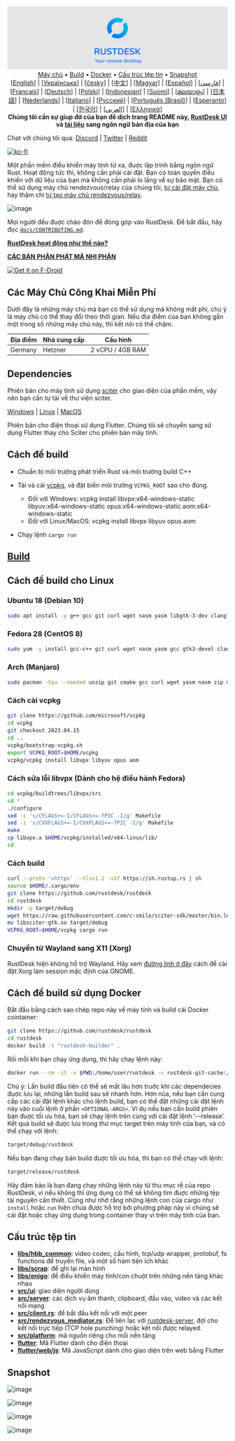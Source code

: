 <p align="center">
  <img src="../res/logo-header.svg" alt="RustDesk - Phần mềm điểu khiển máy tính từ xa dành cho bạn"><br>
  <a href="#free-public-servers">Máy chủ</a> •
  <a href="#raw-steps-to-build">Build</a> •
  <a href="#how-to-build-with-docker">Docker</a> •
  <a href="#file-structure">Cấu trúc tệp tin</a> •
  <a href="#snapshot">Snapshot</a><br>
  [<a href="../README.md">English</a>] | [<a href="README-UA.md">Українська</a>] | [<a href="README-CS.md">česky</a>] | [<a href="README-ZH.md">中文</a>] | [<a href="README-HU.md">Magyar</a>] | [<a href="README-ES.md">Español</a>] | [<a href="README-FA.md">فارسی</a>] | [<a href="README-FR.md">Français</a>] | [<a href="README-DE.md">Deutsch</a>] | [<a href="README-PL.md">Polski</a>] | [<a href="README-ID.md">Indonesian</a>] | [<a href="README-FI.md">Suomi</a>] | [<a href="README-ML.md">മലയാളം</a>] | [<a href="README-JP.md">日本語</a>] | [<a href="README-NL.md">Nederlands</a>] | [<a href="README-IT.md">Italiano</a>] | [<a href="README-RU.md">Русский</a>] | [<a href="README-PTBR.md">Português (Brasil)</a>] | [<a href="README-EO.md">Esperanto</a>] | [<a href="README-KR.md">한국어</a>] | [<a href="README-AR.md">العربي</a>] | [<a href="README-GR.md">Ελληνικά</a>]<br>
  <b>Chúng tôi cần sự gíup đỡ của bạn để dịch trang README này, <a href="https://github.com/rustdesk/rustdesk/tree/master/src/lang">RustDesk UI</a> và <a href="https://github.com/rustdesk/doc.rustdesk.com">tài liệu</a> sang ngôn ngữ bản địa của bạn</b>
</p>

Chat với chúng tôi qua: [Discord](https://discord.gg/nDceKgxnkV) | [Twitter](https://twitter.com/rustdesk) | [Reddit](https://www.reddit.com/r/rustdesk)

[![ko-fi](https://ko-fi.com/img/githubbutton_sm.svg)](https://ko-fi.com/I2I04VU09)

Một phần mềm điểu khiển máy tính từ xa, đuợc lập trình bằng ngôn ngữ Rust. Hoạt động tức thì, không cần phải cài đặt. Bạn có toàn quyền điểu khiển với dữ liệu của bạn mà không cần phải lo lắng về sự bảo mật. Bạn có thể sử dụng máy chủ rendezvous/relay của chúng tôi, [tự cài đặt máy chủ](https://rustdesk.com/server), hay thậm chí [tự tạo máy chủ rendezvous/relay](https://github.com/rustdesk/rustdesk-server-demo).

![image](https://user-images.githubusercontent.com/71636191/171661982-430285f0-2e12-4b1d-9957-4a58e375304d.png)

Mọi người đều đuợc chào đón để đóng góp vào RustDesk. Để bắt đầu, hãy đọc [`docs/CONTRIBUTING.md`](CONTRIBUTING.md).

[**RustDesk hoạt động như thế nào?**](https://github.com/rustdesk/rustdesk/wiki/How-does-RustDesk-work%3F)

[**CÁC BẢN PHÂN PHÁT MÃ NHỊ PHÂN**](https://github.com/rustdesk/rustdesk/releases)

[<img src="https://fdroid.gitlab.io/artwork/badge/get-it-on.png"
    alt="Get it on F-Droid"
    height="80">](https://f-droid.org/en/packages/com.carriez.flutter_hbb)

## Các Máy Chủ Công Khai Miễn Phí

Dưới đây là những máy chủ mà bạn có thể sử dụng mà không mất phí, chú ý là máy chủ có thể thay đổi theo thời gian. Nếu địa điểm của bạn không gần một trong số những máy chủ này, thì kết nói có thể chậm.

| Địa điểm | Nhà cung cấp | Cấu hình |
| --------- | ------------- | ------------------ |
| Germany | Hetzner | 2 vCPU / 4GB RAM |

## Dependencies

Phiên bản cho máy tính sử dụng [sciter](https://sciter.com/) cho giao diện của phần mềm, vậy nên bạn cần tự tải về thư viện sciter.

[Windows](https://raw.githubusercontent.com/c-smile/sciter-sdk/master/bin.win/x64/sciter.dll) |
[Linux](https://raw.githubusercontent.com/c-smile/sciter-sdk/master/bin.lnx/x64/libsciter-gtk.so) |
[MacOS](https://raw.githubusercontent.com/c-smile/sciter-sdk/master/bin.osx/libsciter.dylib)

Phiên bản cho điện thoại sử dụng Flutter. Chúng tôi sẽ chuyển sang sử dụng Flutter thay cho Sciter cho phiên bản máy tính.

## Cách để build

- Chuẩn bị môi trường phát triển Rust và môi trường build C++

- Tải và cài [vcpkg](https://github.com/microsoft/vcpkg), và đặt biến môi trường `VCPKG_ROOT` sao cho đúng.

  - Đối với Windows: vcpkg install libvpx:x64-windows-static libyuv:x64-windows-static opus:x64-windows-static aom:x64-windows-static
  - Đối với Linux/MacOS: vcpkg install libvpx libyuv opus aom

- Chạy lệnh `cargo run`

## [Build](https://rustdesk.com/docs/en/dev/build/)

## Cách để build cho Linux

### Ubuntu 18 (Debian 10)

```sh
sudo apt install -y g++ gcc git curl wget nasm yasm libgtk-3-dev clang libxcb-randr0-dev libxdo-dev libxfixes-dev libxcb-shape0-dev libxcb-xfixes0-dev libasound2-dev libpulse-dev cmake
```

### Fedora 28 (CentOS 8)

```sh
sudo yum -y install gcc-c++ git curl wget nasm yasm gcc gtk3-devel clang libxcb-devel libxdo-devel libXfixes-devel pulseaudio-libs-devel cmake alsa-lib-devel
```

### Arch (Manjaro)

```sh
sudo pacman -Syu --needed unzip git cmake gcc curl wget yasm nasm zip make pkg-config clang gtk3 xdotool libxcb libxfixes alsa-lib pipewire
```

### Cách cài vcpkg

```sh
git clone https://github.com/microsoft/vcpkg
cd vcpkg
git checkout 2023.04.15
cd ..
vcpkg/bootstrap-vcpkg.sh
export VCPKG_ROOT=$HOME/vcpkg
vcpkg/vcpkg install libvpx libyuv opus aom
```

### Cách sửa lỗi libvpx (Dành cho hệ điều hành Fedora)

```sh
cd vcpkg/buildtrees/libvpx/src
cd *
./configure
sed -i 's/CFLAGS+=-I/CFLAGS+=-fPIC -I/g' Makefile
sed -i 's/CXXFLAGS+=-I/CXXFLAGS+=-fPIC -I/g' Makefile
make
cp libvpx.a $HOME/vcpkg/installed/x64-linux/lib/
cd
```

### Cách build

```sh
curl --proto '=https' --tlsv1.2 -sSf https://sh.rustup.rs | sh
source $HOME/.cargo/env
git clone https://github.com/rustdesk/rustdesk
cd rustdesk
mkdir -p target/debug
wget https://raw.githubusercontent.com/c-smile/sciter-sdk/master/bin.lnx/x64/libsciter-gtk.so
mv libsciter-gtk.so target/debug
VCPKG_ROOT=$HOME/vcpkg cargo run
```

### Chuyển từ Wayland sang X11 (Xorg)

RustDesk hiện không hỗ trợ Wayland. Hãy xem [đường linh ở đây](https://docs.fedoraproject.org/en-US/quick-docs/configuring-xorg-as-default-gnome-session/) cách để cài đặt Xorg làm session mặc định của GNOME.

## Cách để build sử dụng Docker

Bắt đầu bằng cách sao chép repo này về máy tính và build cái Docker cointainer:

```sh
git clone https://github.com/rustdesk/rustdesk
cd rustdesk
docker build -t "rustdesk-builder" .
```

Rồi mỗi khi bạn chạy ứng dụng, thì hãy chạy lệnh này:

```sh
docker run --rm -it -v $PWD:/home/user/rustdesk -v rustdesk-git-cache:/home/user/.cargo/git -v rustdesk-registry-cache:/home/user/.cargo/registry -e PUID="$(id -u)" -e PGID="$(id -g)" rustdesk-builder
```

Chú ý: Lần build đầu tiên có thể sẽ mất lâu hơn truớc khi các dependecies đuợc lưu lại, những lần build sau sẽ nhanh hơn. Hơn nũa, nếu bạn cần cung cấp các cài đặt lệnh khác cho lệnh build, bạn có thể đặt những cài đặt lệnh này vào cuối lệnh ở phần `<OPTIONAL-ARGS>`. Ví dụ nếu bạn cần build phiên bản đuợc tối ưu hóa, bạn sẽ chạy lệnh trên cùng với cài đặt lệnh ‘--release’. Kết quả build sẽ được lưu trong thư mục target trên máy tính của bạn, và có thể chạy với lệnh:

```sh
target/debug/rustdesk
```

Nếu bạn đang chạy bản build đuợc tối ưu hóa, thì bạn có thể chạy với lệnh:

```sh
target/release/rustdesk
```

Hãy đảm bảo là bạn đang chạy những lệnh này từ thu mục rễ của repo RustDesk, vì nếu không thì ứng dụng có thể sẽ không tìm đuợc những tệp tài nguyên cần thiết. Cũng như nhớ rằng những lệnh con của cargo như `install` hoặc `run` hiện chưa được hỗ trợ bởi phương pháp này vì chúng sẽ cài đặt hoặc chạy ứng dụng trong container thay vì trên máy tính của bạn.

## Cấu trúc tệp tin

- **[libs/hbb_common](https://github.com/rustdesk/rustdesk/tree/master/libs/hbb_common)**: video codec, cấu hình, tcp/udp wrapper, protobuf, fs functions để truyền file, và một số hàm tiện ích khác
- **[libs/scrap](https://github.com/rustdesk/rustdesk/tree/master/libs/scrap)**: để ghi lại màn hình
- **[libs/enigo](https://github.com/rustdesk/rustdesk/tree/master/libs/enigo)**: để điều khiển máy tính/con chuột trên những nền tảng khác nhau
- **[src/ui](https://github.com/rustdesk/rustdesk/tree/master/src/ui)**: giao diện người dùng
- **[src/server](https://github.com/rustdesk/rustdesk/tree/master/src/server)**: các dịch vụ âm thanh, clipboard, đầu vào, video và các kết nối mạng
- **[src/client.rs](https://github.com/rustdesk/rustdesk/tree/master/src/client.rs)**: để bắt đầu kết nối với một peer
- **[src/rendezvous_mediator.rs](https://github.com/rustdesk/rustdesk/tree/master/src/rendezvous_mediator.rs)**: Để liên lạc với [rustdesk-server](https://github.com/rustdesk/rustdesk-server), đợi cho kết nối trực tiếp (TCP hole punching) hoặc kết nối được relayed.
- **[src/platform](https://github.com/rustdesk/rustdesk/tree/master/src/platform)**: mã nguồn riêng cho mỗi nền tảng
- **[flutter](https://github.com/rustdesk/rustdesk/tree/master/flutter)**: Mã Flutter dành cho điện thoại
- **[flutter/web/js](https://github.com/rustdesk/rustdesk/tree/master/flutter/web/js)**: Mã JavaScript dành cho giao diện trên web bằng Flutter

## Snapshot

![image](https://user-images.githubusercontent.com/71636191/113112362-ae4deb80-923b-11eb-957d-ff88daad4f06.png)

![image](https://user-images.githubusercontent.com/71636191/113112619-f705a480-923b-11eb-911d-97e984ef52b6.png)

![image](https://user-images.githubusercontent.com/71636191/113112857-3fbd5d80-923c-11eb-9836-768325faf906.png)

![image](https://user-images.githubusercontent.com/71636191/135385039-38fdbd72-379a-422d-b97f-33df71fb1cec.png)
